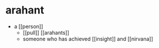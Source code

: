 # arahant

- a [[person]]
  - [[pull]] [[arahants]]
  - someone who has achieved [[insight]] and [[nirvana]]

